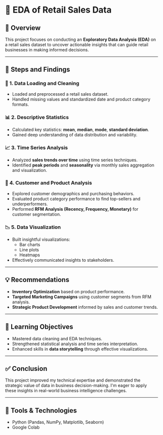 # 🛒 EDA of Retail Sales Data

## 📌 Overview
This project focuses on conducting an **Exploratory Data Analysis (EDA)** on a retail sales dataset to uncover actionable insights that can guide retail businesses in making informed decisions.

---

## 🧭 Steps and Findings

### 🧹 1. Data Loading and Cleaning
- Loaded and preprocessed a retail sales dataset.
- Handled missing values and standardized date and product category formats.

### 📊 2. Descriptive Statistics
- Calculated key statistics: **mean**, **median**, **mode**, **standard deviation**.
- Gained deep understanding of data distribution and variability.

### 📈 3. Time Series Analysis
- Analyzed **sales trends over time** using time series techniques.
- Identified **peak periods** and **seasonality** via monthly sales aggregation and visualization.

### 👥 4. Customer and Product Analysis
- Explored customer demographics and purchasing behaviors.
- Evaluated product category performance to find top-sellers and underperformers.
- Performed **RFM Analysis (Recency, Frequency, Monetary)** for customer segmentation.

### 📉 5. Data Visualization
- Built insightful visualizations:
  - Bar charts
  - Line plots
  - Heatmaps
- Effectively communicated insights to stakeholders.

---

## 💡 Recommendations
- **Inventory Optimization** based on product performance.
- **Targeted Marketing Campaigns** using customer segments from RFM analysis.
- **Strategic Product Development** informed by sales and customer trends.

---

## 🎯 Learning Objectives
- Mastered data cleaning and EDA techniques.
- Strengthened statistical analysis and time series interpretation.
- Enhanced skills in **data storytelling** through effective visualizations.

---

## ✅ Conclusion
This project improved my technical expertise and demonstrated the strategic value of data in business decision-making. I'm eager to apply these insights in real-world business intelligence challenges.

---

## 📎 Tools & Technologies
- Python (Pandas, NumPy, Matplotlib, Seaborn)
- Google Colab
